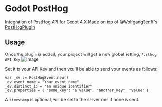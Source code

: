 # Godot PostHog

Integration of PostHog API for Godot 4.X
Made on top of @WolfgangSenff's [PostHogPlugin](https://github.com/WolfgangSenff/KylesGodotPlugins/blob/master/PostHogPlugin/)

## Usage

Once the plugin is added, your project will get a new global setting, `Posthog API Key`
![image](https://github.com/WolfgangSenff/KylesGodotPlugins/assets/28108272/e5a277dd-9490-49ec-b2f5-8e4d6e16737f)

Set it to your API Key and then you'll be able to send your events as follows:
```gdscript
var _ev := PostHogEvent.new()
_ev.event_name = "Your event name"
_ev.distinct_id = "an unique identifier"
_ev.properties = { "some_key": "a value", "another_key": "value" }
```

A `timestamp` is optional, will be set to the server one if none is sent.
